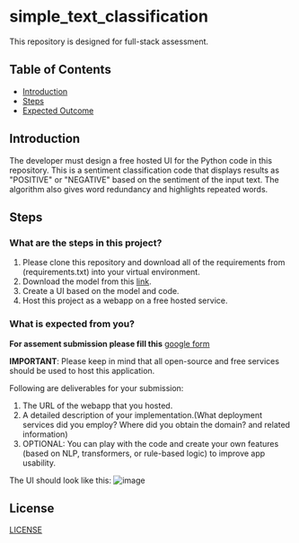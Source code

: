 # simple_text_classification

This repository is designed for full-stack assessment.

## Table of Contents

- [Introduction](#introduction)
- [Steps](#steps)
- [Expected Outcome](#what-is-the-expected-from)

## Introduction

The developer must design a free hosted UI for the Python code in this repository.
This is a sentiment classification code that displays results as "POSITIVE" or "NEGATIVE" based on the sentiment of the input text.
The algorithm also gives word redundancy and highlights repeated words.

## Steps

### What are the steps in this project?

1. Please clone this repository and download all of the requirements from (requirements.txt) into your virtual environment.
2. Download the model from this [link](https://drive.google.com/drive/folders/1exoJhG2Maj5sqjZ1802tjdTS46FRJtsr?usp=sharing).
3. Create a UI based on the model and code.
4. Host this project as a webapp on a free hosted service.

### What is expected from you?

**For assement submission please fill this** [google form](https://forms.gle/WFGBUw1erBJN3Szj8)

**IMPORTANT**: Please keep in mind that all open-source and free services should be used to host this application.

Following are deliverables for your submission:

1. The URL of the webapp that you hosted.
2. A detailed description of your implementation.(What deployment services did you employ? Where did you obtain the domain? and related information)
3. OPTIONAL: You can play with the code and create your own features (based on NLP, transformers, or rule-based logic) to improve app usability.

The UI should look like this:
![image](https://user-images.githubusercontent.com/107148312/174667958-b6d90276-4c2e-4fc2-b831-c6ca7136eb95.png)


## License

[LICENSE](LICENSE)
